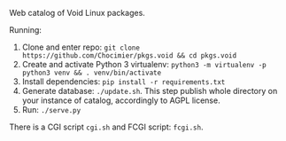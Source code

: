 Web catalog of Void Linux packages.

Running:

1. Clone and enter repo: `git clone https://github.com/Chocimier/pkgs.void && cd pkgs.void`
2. Create and activate Python 3 virtualenv:
 `python3 -m virtualenv -p python3 venv && . venv/bin/activate`
3. Install dependencies: `pip install -r requirements.txt`
4. Generate database: `./update.sh`. This step publish whole directory on your
 instance of catalog, accordingly to AGPL license.
5. Run: `./serve.py`

There is a CGI script `cgi.sh` and FCGI script: `fcgi.sh`.
